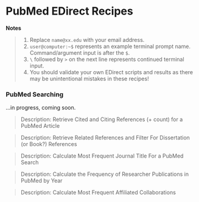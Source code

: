 # PubMed EDirect Recipes

**Notes**

> 1. Replace `name@xx.edu` with your email address.
> 2. `user@computer:~$` represents an example terminal prompt name. Command/argument input is after the `$`.
> 3. `\` followed by `>` on the next line represents continued terminal input.
> 4. You should validate your own EDirect scripts and results as there may be unintentional mistakes in these recipes!

### PubMed Searching

...in progress, coming soon.

> Description: Retrieve Cited and Citing References (+ count) for a PubMed Article


> Description: Retrieve Related References and Filter For Dissertation (or Book?) References


> Description: Calculate Most Frequent Journal Title For a PubMed Search


> Description: Calculate the Frequency of Researcher Publications in PubMed by Year


> Description: Calculate Most Frequent Affiliated Collaborations
